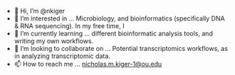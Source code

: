 - 👋 Hi, I’m @nkiger
- 👀 I’m interested in ... Microbiology, and bioinformatics (specifically DNA & RNA sequencing). In my free time, I 
- 🌱 I’m currently learning ... different bioinformatic analysis tools, and writing my own workflows. 
- 💞️ I’m looking to collaborate on ... Potential transcriptomics workflows, as in analyzing transcriptomic data. 
- 📫 How to reach me ... nicholas.m.kiger-1@ou.edu

<!---
nkiger/nkiger is a ✨ special ✨ repository because its `README.md` (this file) appears on your GitHub profile.
You can click the Preview link to take a look at your changes.
--->
